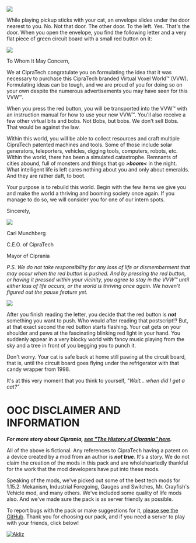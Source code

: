 ![](http://saphrym.com/images/cipratech/CipraTechBanner.jpg)

While playing pickup sticks with your cat, an envelope slides under the door nearest to you. No. Not that door. The other door. To the left. Yes. That's the door. When you open the envelope, you find the following letter and a very flat piece of green circuit board with a small red button on it:

![](http://saphrym.com/images/cipratech/letterhead.jpg)

To Whom It May Concern,

We at CipraTech congratulate you on formulating the idea that it was necessary to purchase this CipraTech branded Virtual Voxel World™ (VVW). Formulating ideas can be tough, and we are proud of you for doing so on your own despite the numerous advertisements you may have seen for this VVW™.

When you press the red button, you will be transported into the VVW™ with an instruction manual for how to use your new VVW™. You'll also receive a few other virtual bits and bobs. Not Bobs, but bobs. We don't sell Bobs. That would be against the law.

Within this world, you will be able to collect resources and craft multiple CipraTech patented machines and tools. Some of those include solar generators, teleporters, vehicles, digging tools, computers, robots, etc. Within the world, there has been a simulated catastrophe. Remnants of cities abound, full of monsters and things that go **_&gt;boom&lt;_** in the night. What intelligent life is left cares nothing about you and only about emeralds. And they are rather daft, to boot.

Your purpose is to rebuild this world. Begin with the few items we give you and make the world a thriving and booming society once again. If you manage to do so, we will consider you for one of our intern spots.

Sincerely,

![](http://saphrym.com/images/cipratech/CarlMunchbergSig.png)

Carl Munchberg

C.E.O. of CipraTech

Mayor of Ciprania

_P.S. We do not take responsibility for any loss of life or dismemberment that may occur when the red button is pushed. And by pressing the red button, or having it pressed within your vicinity, you agree to stay in the VVW™ until either loss of life occurs, or the world is thriving once again. We haven't figured out the pause feature yet._

![](http://saphrym.com/images/cipratech/Line.png)

After you finish reading the letter, you decide that the red button is **_not_** something you want to push. Who would after reading that postscript!? But, at that exact second the red button starts flashing. Your cat gets on your shoulder and paws at the fascinating blinking red light in your hand. You suddenly appear in a very blocky world with fancy music playing from the sky and a tree in front of you begging you to punch it.

Don't worry. Your cat is safe back at home still pawing at the circuit board, that is, until the circuit board goes flying under the refrigerator with that candy wrapper from 1998.

It's at this very moment that you think to yourself, _"Wait... when did I get a cat?"_

# OOC DISCLAIMER AND INFORMATION

_**For more story about Ciprania, [see "The History of Ciprania" here](http://saphrym.com/the-history-of-ciprania/).**_

All of the above is fictional. Any references to CipraTech having a patent on a device created by a mod from an author is **_not true_**. It's a story. We do not claim the creation of the mods in this pack and are wholeheartedly thankful for the work that the mod developers have put into these mods.

Speaking of the mods, we've picked out some of the best tech mods for 1.15.2: Mekanism, Industrial Foregoing, Gauges and Switches, Mr. Crayfish's Vehicle mod, and many others. We've included some quality of life mods also. And we've made sure the pack is as server friendly as possible.

To report bugs with the pack or make suggestions for it, [please see the GitHub](http://saph.link/cipratech). Thank you for choosing our pack, and if you need a server to play with your friends, click below!

[![Akliz](http://saphrym.com/images/cipratech/akliz.png)](http://saph.link/akliz)
